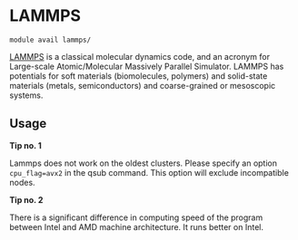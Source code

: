 # LAMMPS

    module avail lammps/

[LAMMPS](https://docs.lammps.org/Manual.html) is a classical molecular dynamics code, and an acronym for Large-scale Atomic/Molecular Massively Parallel Simulator. LAMMPS has potentials for soft materials (biomolecules, polymers) and solid-state materials (metals, semiconductors) and coarse-grained or mesoscopic systems.

## Usage

**Tip no. 1**

Lammps does not work on the oldest clusters. Please specify an option `cpu_flag=avx2` in the qsub command. This option will exclude incompatible nodes. 

**Tip no. 2**

There is a significant difference in computing speed of the program between Intel and AMD machine architecture. It runs better on Intel.
